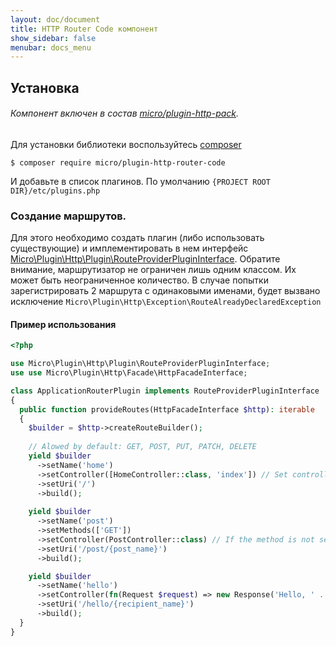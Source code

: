 ```yaml
---
layout: doc/document
title: HTTP Router Code компонент
show_sidebar: false
menubar: docs_menu
---
```


## Установка

###### Компонент включен в состав [micro/plugin-http-pack](/docs/plugins/micro/plugin-http-pack).

Для установки библиотеки воспользуйтесь [composer](https://composer.org)

```shell
$ composer require micro/plugin-http-router-code
```

И добавьте в список плагинов. По умолчанию `{PROJECT ROOT DIR}/etc/plugins.php`


### Создание маршрутов.

Для этого необходимо создать плагин (либо использовать существующие) и имплементировать в нем интерфейс [Micro\Plugin\Http\Plugin\RouteProviderPluginInterface](https://github.com/Micro-PHP/http-router-code/blob/master/src/Plugin/RouteProviderPluginInterface.php).
Обратите внимание, маршрутизатор не ограничен лишь одним классом. Их может быть неограниченное количество.
В случае попытки зарегистрировать 2 маршрута с одинаковыми именами, будет вызвано исключение `Micro\Plugin\Http\Exception\RouteAlreadyDeclaredException`

#### Пример использования

```php
<?php

use Micro\Plugin\Http\Plugin\RouteProviderPluginInterface;
use use Micro\Plugin\Http\Facade\HttpFacadeInterface;

class ApplicationRouterPlugin implements RouteProviderPluginInterface
{
  public function provideRoutes(HttpFacadeInterface $http): iterable
  {
    $builder = $http->createRouteBuilder();
    
    // Alowed by default: GET, POST, PUT, PATCH, DELETE
    yield $builder
      ->setName('home')
      ->setController([HomeController::class, 'index']) // Set controller class and method
      ->setUri('/')
      ->build();
      
    yield $builder
      ->setName('post')
      ->setMethods(['GET'])
      ->setController(PostController::class) // If the method is not set, the route name is used by default
      ->setUri('/post/{post_name}')
      ->build();

    yield $builder
      ->setName('hello')
      ->setController(fn(Request $request) => new Response('Hello, ' . $request->get('recipient_name'))) // Callback as controller
      ->setUri('/hello/{recipient_name}')
      ->build();
  }
}

```


